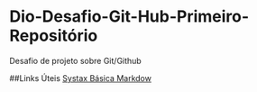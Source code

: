 # Dio-Desafio-Git-Hub-Primeiro-Repositório
Desafio de projeto sobre Git/Github


##Links Úteis
[Systax Básica Markdow](https://www.markdownguide.org/basic-syntax/)
